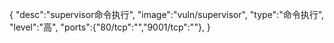 {
    "desc":"supervisor命令执行",
    "image":"vuln/supervisor",
    "type":"命令执行",
    "level":"高",
    "ports":{"80/tcp":"","9001/tcp":""},
}

